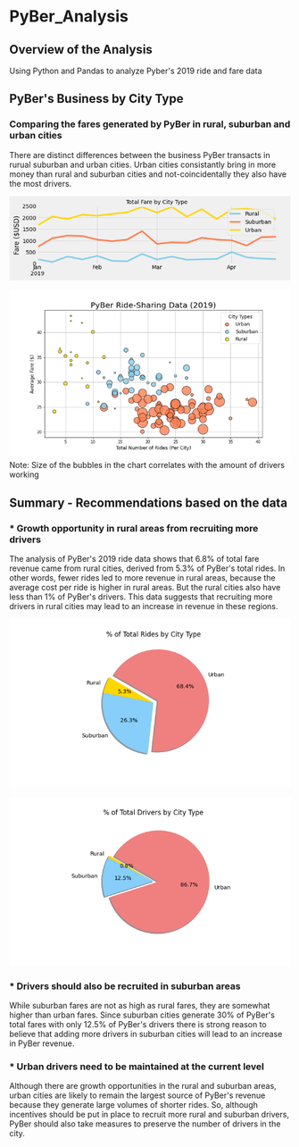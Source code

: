 # PyBer_Analysis
## Overview of the Analysis
Using Python and Pandas to analyze Pyber's 2019 ride and fare data


## PyBer's Business by City Type
### Comparing the fares generated by PyBer in rural, suburban and urban cities
There are distinct differences between the business PyBer transacts in rurual suburban and urban cities. Urban cities consistantly bring in more money than rural and suburban cities and not-coincidentally they also have the most drivers.

![Total Fare by City Type](Analysis/PyBer_fare_summary.png) 

![Average Fare by City Type](Analysis/Fig1.png) 
Note: Size of the bubbles in the chart correlates with the amount of drivers working


## Summary - Recommendations based on the data
### * Growth opportunity in rural areas from recruiting more drivers
The analysis of PyBer's 2019 ride data shows that 6.8% of total fare revenue came from rural cities, derived from 5.3% of PyBer's total rides. In other words, fewer rides led to more revenue in rural areas, because the average cost per ride is higher in rural areas. But the rural cities also have less than 1% of PyBer's drivers. This data suggests that recruiting more drivers in rural cities may lead to an increase in revenue in these regions.

![% of Total Rides by City Type](Analysis/Fig6.png)

![% Drivers by City Type](Analysis/Fig7.png)

### * Drivers should also be recruited in suburban areas
While suburban fares are not as high as rural fares, they are somewhat higher than urban fares. Since suburban cities generate 30% of PyBer's total fares with only 12.5% of PyBer's drivers there is strong reason to believe that adding more drivers in suburban cities will lead to an increase in PyBer revenue.


### * Urban drivers need to be maintained at the current level 
Although there are growth opportunities in the rural and suburban areas, urban cities are likely to remain the largest source of PyBer's revenue because they generate large volumes of shorter rides. So, although incentives should be put in place to recruit more rural and suburban drivers, PyBer should also take measures to preserve the number of drivers in the city.

